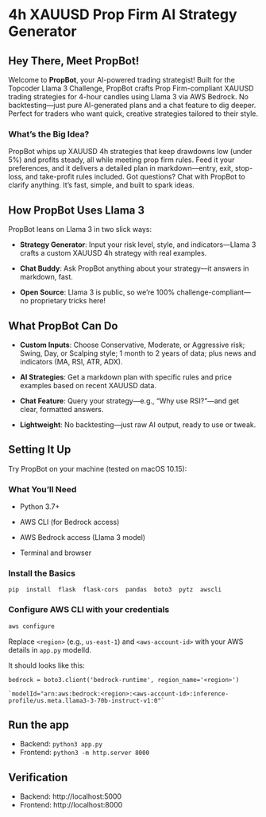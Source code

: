 

# 4h XAUUSD Prop Firm AI Strategy Generator

  

## Hey There, Meet PropBot!

Welcome to **PropBot**, your AI-powered trading strategist! Built for the Topcoder Llama 3 Challenge, PropBot crafts Prop Firm-compliant XAUUSD trading strategies for 4-hour candles using Llama 3 via AWS Bedrock. No backtesting—just pure AI-generated plans and a chat feature to dig deeper. Perfect for traders who want quick, creative strategies tailored to their style.

  

### What’s the Big Idea?

PropBot whips up XAUUSD 4h strategies that keep drawdowns low (under 5%) and profits steady, all while meeting prop firm rules. Feed it your preferences, and it delivers a detailed plan in markdown—entry, exit, stop-loss, and take-profit rules included. Got questions? Chat with PropBot to clarify anything. It’s fast, simple, and built to spark ideas.

  

## How PropBot Uses Llama 3

PropBot leans on Llama 3 in two slick ways:

-  **Strategy Generator**: Input your risk level, style, and indicators—Llama 3 crafts a custom XAUUSD 4h strategy with real examples.

-  **Chat Buddy**: Ask PropBot anything about your strategy—it answers in markdown, fast.

-  **Open Source**: Llama 3 is public, so we’re 100% challenge-compliant—no proprietary tricks here!

  

## What PropBot Can Do

-  **Custom Inputs**: Choose Conservative, Moderate, or Aggressive risk; Swing, Day, or Scalping style; 1 month to 2 years of data; plus news and indicators (MA, RSI, ATR, ADX).

-  **AI Strategies**: Get a markdown plan with specific rules and price examples based on recent XAUUSD data.

-  **Chat Feature**: Query your strategy—e.g., “Why use RSI?”—and get clear, formatted answers.

-  **Lightweight**: No backtesting—just raw AI output, ready to use or tweak.

  

## Setting It Up

Try PropBot on your machine (tested on macOS 10.15):

### What You’ll Need

- Python 3.7+

- AWS CLI (for Bedrock access)

- AWS Bedrock access (Llama 3 model)

- Terminal and browser

  

### Install the Basics

```pip  install  flask  flask-cors  pandas  boto3  pytz  awscli```

### Configure AWS CLI with your credentials
```bash
aws configure
```
Replace `<region>` (e.g., `us-east-1`) and `<aws-account-id>` with your AWS details in `app.py` modelId.

It should looks like this:
```
bedrock = boto3.client('bedrock-runtime', region_name='<region>')
```

```
`modelId="arn:aws:bedrock:<region>:<aws-account-id>:inference-profile/us.meta.llama3-3-70b-instruct-v1:0"`
```

## Run the app
- Backend: ```python3 app.py```
- Frontend: ```python3 -m http.server 8000```

## Verification
- Backend: http://localhost:5000
- Frontend: http://localhost:8000
